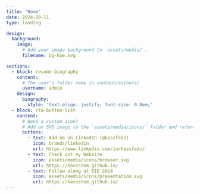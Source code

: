 ```yaml
---
title: 'Home'
date: 2024-10-11
type: landing

design:
  background:
    image:
      # Add your image background to `assets/media/`.
      filename: bg-hue.svg

sections:
  - block: resume-biography
    content:
      # The user's folder name in content/authors/
      username: admin
    design:
      biography:
        style: 'text-align: justify; font-size: 0.8em;'
  - block: cta-button-list
    content:
      # Need a custom icon?
      # Add an SVG image to the `assets/media/icons/` folder and reference it in the `icon` field below
      buttons:
        - text: Add me on LinkedIn (@kassfedz)
          icon: brands/linkedin
          url: https://www.linkedin.com/in/kassfedz/
        - text: Check out my Website
          icon: assets/media/icons/browser.svg
          url: https://kassstem.github.io/
        - text: Follow along at FIE 2024
          icon: assets/media/icons/presentation.svg
          url: https://kassstem.github.io/
---
```

